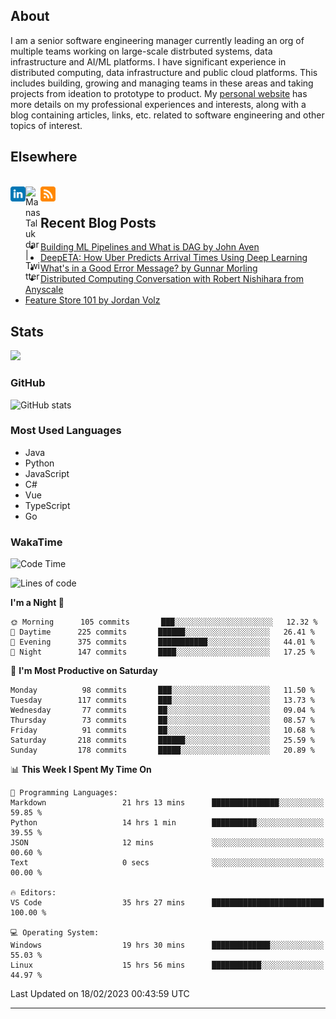 ## About

I am a senior software engineering manager currently leading an org of multiple teams working on large-scale distrbuted systems, data infrastructure and AI/ML platforms. I have significant experience in distributed computing, data infrastructure and public cloud platforms. This includes building, growing and managing teams in these areas and taking projects from ideation to prototype to product. My [personal website](https://manastalukdar.github.io/) has more details on my professional experiences and interests, along with a blog containing articles, links, etc. related to software engineering and other topics of interest.

## Elsewhere

</br>

<a href="https://www.linkedin.com/in/manastalukdar" target="_blank">
  <img align="left" alt="Manas Talukdar | Linkedin" width="24px" src="https://raw.githubusercontent.com/edent/SuperTinyIcons/master/images/svg/linkedin.svg" />
</a>
<a href="https://www.twitter.com/manastalukdar" target="_blank">
  <img align="left" alt="Manas Talukdar | Twitter" width="24px" src="https://github.com/TheDudeThatCode/TheDudeThatCode/blob/master/Assets/Twitter.svg" />
</a>
<a href="https://manastalukdar.github.io/" target="_blank">
  <img align="left" alt="Manas Talukdar | Website" width="24px" src="https://github.com/edent/SuperTinyIcons/blob/master/images/svg/rss.svg" />
</a>

</br>

## Recent Blog Posts

<!-- BLOG:START -->
- [Building ML Pipelines and What is DAG by John Aven](https://manastalukdar.github.io/blog/2022/03/21/building-ml-pipelines-dag/)
- [DeepETA: How Uber Predicts Arrival Times Using Deep Learning](https://manastalukdar.github.io/blog/2022/03/21/deepeta-uber-predicts-arrival-times-deep-learning/)
- [What&#39;s in a Good Error Message? by Gunnar Morling](https://manastalukdar.github.io/blog/2022/02/11/good-error-message-gunnar-morling/)
- [Distributed Computing Conversation with Robert Nishihara from Anyscale](https://manastalukdar.github.io/blog/2022/01/24/distributed-computing-conversation-robert-nishihara-anyscale/)
- [Feature Store 101 by Jordan Volz](https://manastalukdar.github.io/blog/2022/01/22/feature-store-101-jordan-volz/)
<!-- BLOG:END -->

## Stats

![](https://komarev.com/ghpvc/?username=manastalukdar)

### GitHub

![GitHub stats](https://github-readme-stats.vercel.app/api?username=manastalukdar&show_icons=true&hide_border=true&hide_rank=true&hide_title=true&icon_color=79ff97&text_color=cecac3&bg_color=4d4b4b)

### Most Used Languages

- Java
- Python
- JavaScript
- C#
- Vue
- TypeScript
- Go

<!--
![Top Langs](https://github-readme-stats.vercel.app/api/top-langs/?username=manastalukdar&layout=compact&hide_border=true&hide_title=true&icon_color=79ff97&text_color=cecac3&bg_color=4d4b4b)
-->

### WakaTime

<!--START_SECTION:waka-->
![Code Time](http://img.shields.io/badge/Code%20Time-3%2C340%20hrs%2031%20mins-blue)

![Lines of code](https://img.shields.io/badge/From%20Hello%20World%20I%27ve%20Written-305%20Thousand%20lines%20of%20code-blue)

**I'm a Night 🦉** 

```text
🌞 Morning      105 commits       ███░░░░░░░░░░░░░░░░░░░░░░   12.32 % 
🌆 Daytime      225 commits       ██████░░░░░░░░░░░░░░░░░░░   26.41 % 
🌃 Evening      375 commits       ███████████░░░░░░░░░░░░░░   44.01 % 
🌙 Night        147 commits       ████░░░░░░░░░░░░░░░░░░░░░   17.25 % 

```
📅 **I'm Most Productive on Saturday** 

```text
Monday          98 commits       ███░░░░░░░░░░░░░░░░░░░░░░   11.50 % 
Tuesday        117 commits       ███░░░░░░░░░░░░░░░░░░░░░░   13.73 % 
Wednesday       77 commits       ██░░░░░░░░░░░░░░░░░░░░░░░   09.04 % 
Thursday        73 commits       ██░░░░░░░░░░░░░░░░░░░░░░░   08.57 % 
Friday          91 commits       ██░░░░░░░░░░░░░░░░░░░░░░░   10.68 % 
Saturday       218 commits       ██████░░░░░░░░░░░░░░░░░░░   25.59 % 
Sunday         178 commits       █████░░░░░░░░░░░░░░░░░░░░   20.89 % 

```


📊 **This Week I Spent My Time On** 

```text
💬 Programming Languages: 
Markdown                 21 hrs 13 mins      ███████████████░░░░░░░░░░   59.85 % 
Python                   14 hrs 1 min        ██████████░░░░░░░░░░░░░░░   39.55 % 
JSON                     12 mins             ░░░░░░░░░░░░░░░░░░░░░░░░░   00.60 % 
Text                     0 secs              ░░░░░░░░░░░░░░░░░░░░░░░░░   00.00 % 

🔥 Editors: 
VS Code                  35 hrs 27 mins      █████████████████████████   100.00 % 

💻 Operating System: 
Windows                  19 hrs 30 mins      █████████████░░░░░░░░░░░░   55.03 % 
Linux                    15 hrs 56 mins      ███████████░░░░░░░░░░░░░░   44.97 % 

```


 Last Updated on 18/02/2023 00:43:59 UTC
<!--END_SECTION:waka-->

---

<!--

**manastalukdar/manastalukdar** is a ✨ _special_ ✨ repository because its `README.md` (this file) appears on your GitHub profile.

Here are some ideas to get you started:

- 🔭 I’m currently working on ...
- 🌱 I’m currently learning ...
- 👯 I’m looking to collaborate on ...
- 🤔 I’m looking for help with ...
- 💬 Ask me about ...
- 📫 How to reach me: ...
- 😄 Pronouns: ...
- ⚡ Fun fact: ...
-->
